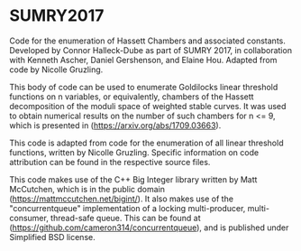 # SUMRY2017
Code for the enumeration of Hassett Chambers and associated constants. 
Developed by Connor Halleck-Dube as part of SUMRY 2017, in collaboration with
Kenneth Ascher, Daniel Gershenson, and Elaine Hou. Adapted from code by Nicolle Gruzling.

This body of code can be used to enumerate Goldilocks linear threshold functions on n variables, 
or equivalently, chambers of the Hassett decomposition of the moduli space of weighted stable curves.
It was used to obtain numerical results on the number of such chambers for n <= 9, which is
presented in (https://arxiv.org/abs/1709.03663). 

This code is adapted from code for the enumeration of all linear threshold functions, 
written by Nicolle Gruzling. Specific information on code attribution can be found in the respective source files.

This code makes use of the C++ Big Integer library written by Matt McCutchen, which is in the public domain (https://mattmccutchen.net/bigint/). It also makes use 
of the "concurrentqueue" implementation of a locking multi-producer, multi-consumer, thread-safe queue. This can be found at (https://github.com/cameron314/concurrentqueue), and is published under Simplified BSD license. 
